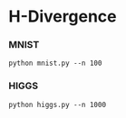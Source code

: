 # H-Divergence

### MNIST

```
python mnist.py --n 100
```

### HIGGS

```
python higgs.py --n 1000
```
